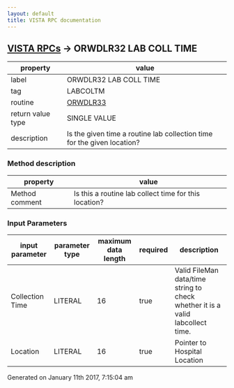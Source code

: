```yaml
---
layout: default
title: VISTA RPC documentation
---
```




## [VISTA RPCs](TableOfContent.md) &#8594; ORWDLR32 LAB COLL TIME 

 property | value 
--- | --- 
 label | ORWDLR32 LAB COLL TIME
 tag | LABCOLTM
 routine | [ORWDLR33](http://code.osehra.org/dox/Routine_ORWDLR33_source.html)
 return value type | SINGLE VALUE
 description | Is the given time a routine lab collection time for the given location?


### Method description

 property | value 
--- | --- 
 Method comment | Is this a routine lab collect time for this location?

### Input Parameters

| input parameter | parameter type | maximum data length | required | description | 
| --- | --- | --- | --- | --- | 
| Collection Time | LITERAL | 16 | true | Valid FileMan data/time string to check whether it is a valid labcollect time. | 
| Location | LITERAL | 16 | true | Pointer to Hospital Location | 




 Generated on January 11th 2017, 7:15:04 am